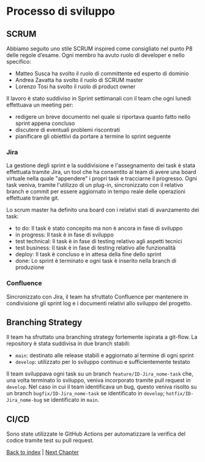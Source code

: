# Processo di sviluppo

## SCRUM
Abbiamo seguito uno stile SCRUM inspired come consigliato nel punto P8 delle regole d’esame.
Ogni membro ha avuto ruolo di developer e nello specifico:
- Matteo Susca ha svolto il ruolo di committente ed esperto di dominio
- Andrea Zavatta ha svolto il ruolo di SCRUM master
- Lorenzo Tosi ha svolto il ruolo di product owner

Il lavoro è stato suddiviso in Sprint settimanali con il team che ogni lunedì effettuava un meeting per:
- redigere un breve documento nel quale si riportava quanto fatto nello sprint appena concluso
- discutere di eventuali problemi riscontrati
- pianificare gli obiettivi da portare a termine lo sprint seguente

### Jira
La gestione degli sprint e la suddivisione e l'assegnamento dei task è stata effettuata tramite Jira, un tool
che ha consentito al team di avere una board virtuale nella quale "appendere" i propri task e tracciarne il progresso.
Ogni task veniva, tramite l'utilizzo di un plug-in, sincronizzato con il relativo branch e commit per essere aggiornato
in tempo reale delle operazioni effettuate tramite git.

Lo scrum master ha definito una board con i relativi stati di avanzamento dei task:
- to do: Il task è stato concepito ma non è ancora in fase di sviluppo
- in progress: Il task è in fase di sviluppo
- test technical: Il task è in fase di testing relativo agli aspetti tecnici
- test business: Il task è in fase di testing relativo alle funzionalità
- deploy: Il task è concluso e in attesa della fine dello sprint
- done: Lo sprint è terminato e ogni task è inserito nella branch di produzione

### Confluence
Sincronizzato con Jira, il team ha sfruttato Confluence per mantenere in condivisione gli sprint log e 
i documenti relativi allo sviluppo del progetto.

## Branching Strategy
Il team ha sfruttato una branching strategy fortemente ispirata a git-flow. La repository è stata suddivisa in due 
branch stabili:
- `main`: destinato alle release stabili e aggiornato al termine di ogni sprint
- `develop`: utilizzato per lo sviluppo continuo e sufficientemente testato

Il team sviluppava ogni task su un branch `feature/ID-Jira_nome-task` che, una volta terminato lo sviluppo, veniva
incorporato tramite pull request in `develop`. Nel caso in cui il team identificava un bug, questo veniva risolto su 
un branch `bugfix/ID-Jira_nome-task` se identificato in `develop`; `hotfix/ID-Jira_nome-bug` se identificato in `main`.

## CI/CD
Sono state utilizzate le GitHub Actions per automatizzare la verifica del codice tramite test su pull request.




[Back to index](../index.md) |
[Next Chapter](../2-requirement-specification/req.md)